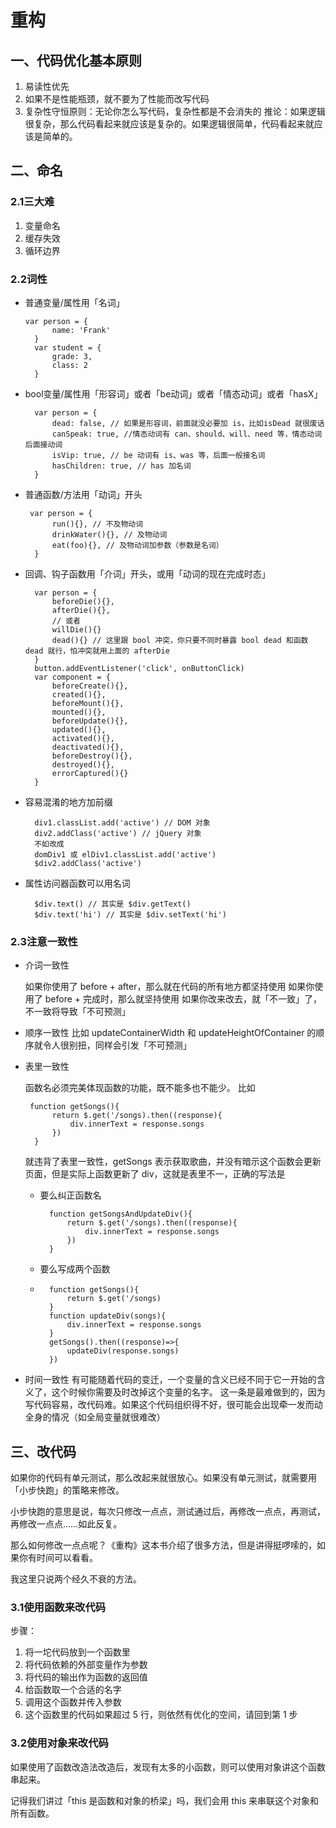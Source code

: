 # 重构

## 一、代码优化基本原则

1. 易读性优先
2. 如果不是性能瓶颈，就不要为了性能而改写代码
3. 复杂性守恒原则：无论你怎么写代码，复杂性都是不会消失的
   推论：如果逻辑很复杂，那么代码看起来就应该是复杂的。如果逻辑很简单，代码看起来就应该是简单的。

## 二、命名

### 2.1三大难

1. 变量命名
2. 缓存失效
3. 循环边界

### 2.2词性

- 普通变量/属性用「名词」

  ```
  var person = {
        name: 'Frank'
    }
    var student = {
        grade: 3,
        class: 2
    }
  ```

- bool变量/属性用「形容词」或者「be动词」或者「情态动词」或者「hasX」

  ```
    var person = {
        dead: false, // 如果是形容词，前面就没必要加 is，比如isDead 就很废话
        canSpeak: true, //情态动词有 can、should、will、need 等，情态动词后面接动词
        isVip: true, // be 动词有 is、was 等，后面一般接名词
        hasChildren: true, // has 加名词
    }
  ```

- 普通函数/方法用「动词」开头

  ```
   var person = {
        run(){}, // 不及物动词
        drinkWater(){}, // 及物动词
        eat(foo){}, // 及物动词加参数（参数是名词）
    }
  ```

- 回调、钩子函数用「介词」开头，或用「动词的现在完成时态」

  ```
    var person = {
        beforeDie(){},
        afterDie(){},
        // 或者
        willDie(){}
        dead(){} // 这里跟 bool 冲突，你只要不同时暴露 bool dead 和函数 dead 就行，怕冲突就用上面的 afterDie
    }
    button.addEventListener('click', onButtonClick)
    var component = {
        beforeCreate(){},
        created(){},
        beforeMount(){},
        mounted(){},
        beforeUpdate(){},
        updated(){},
        activated(){},
        deactivated(){},
        beforeDestroy(){},
        destroyed(){},
        errorCaptured(){}
    }
  ```

- 容易混淆的地方加前缀

  ```
    div1.classList.add('active') // DOM 对象
    div2.addClass('active') // jQuery 对象
    不如改成
    domDiv1 或 elDiv1.classList.add('active')
    $div2.addClass('active')
  ```

- 属性访问器函数可以用名词

  ```
    $div.text() // 其实是 $div.getText()
    $div.text('hi') // 其实是 $div.setText('hi')
  ```

### 2.3注意一致性

- 介词一致性

  如果你使用了 before + after，那么就在代码的所有地方都坚持使用
  如果你使用了 before + 完成时，那么就坚持使用
  如果你改来改去，就「不一致」了，不一致将导致「不可预测」

- 顺序一致性
  比如 updateContainerWidth 和 updateHeightOfContainer 的顺序就令人很别扭，同样会引发「不可预测」

- 表里一致性 

  函数名必须完美体现函数的功能，既不能多也不能少。
  比如

  ```
   function getSongs(){
        return $.get('/songs).then((response){
            div.innerText = response.songs
        })
    }
  ```

  就违背了表里一致性，getSongs 表示获取歌曲，并没有暗示这个函数会更新页面，但是实际上函数更新了 div，这就是表里不一，正确的写法是

  - 要么纠正函数名

    ```
      function getSongsAndUpdateDiv(){
          return $.get('/songs).then((response){
              div.innerText = response.songs
          })
      }
    ```

  - 要么写成两个函数

  - ```
      function getSongs(){
          return $.get('/songs)
      }
      function updateDiv(songs){
          div.innerText = response.songs
      }
      getSongs().then((response)=>{
          updateDiv(response.songs)
      })
    ```

- 时间一致性
  有可能随着代码的变迁，一个变量的含义已经不同于它一开始的含义了，这个时候你需要及时改掉这个变量的名字。
  这一条是最难做到的，因为写代码容易，改代码难。如果这个代码组织得不好，很可能会出现牵一发而动全身的情况（如全局变量就很难改）

## 三、改代码

如果你的代码有单元测试，那么改起来就很放心。如果没有单元测试，就需要用「小步快跑」的策略来修改。

小步快跑的意思是说，每次只修改一点点，测试通过后，再修改一点点，再测试，再修改一点点……如此反复。

那么如何修改一点点呢？《重构》这本书介绍了很多方法，但是讲得挺啰嗦的，如果你有时间可以看看。

我这里只说两个经久不衰的方法。

### 3.1使用函数来改代码

步骤：

1. 将一坨代码放到一个函数里
2. 将代码依赖的外部变量作为参数
3. 将代码的输出作为函数的返回值
4. 给函数取一个合适的名字
5. 调用这个函数并传入参数
6. 这个函数里的代码如果超过 5 行，则依然有优化的空间，请回到第 1 步

### 3.2使用对象来改代码

如果使用了函数改造法改造后，发现有太多的小函数，则可以使用对象讲这个函数串起来。

记得我们讲过「this 是函数和对象的桥梁」吗，我们会用 this 来串联这个对象和所有函数。
